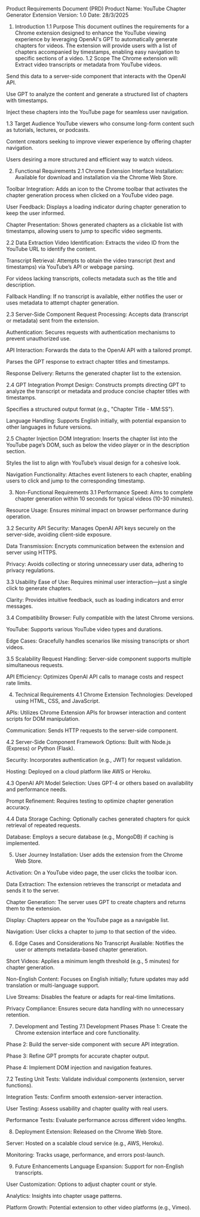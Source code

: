 Product Requirements Document (PRD)
Product Name: YouTube Chapter Generator Extension
Version: 1.0
Date: 28/3/2025

1. Introduction
   1.1 Purpose
   This document outlines the requirements for a Chrome extension designed to enhance the YouTube viewing experience by leveraging OpenAI's GPT to automatically generate chapters for videos. The extension will provide users with a list of chapters accompanied by timestamps, enabling easy navigation to specific sections of a video.
   1.2 Scope
   The Chrome extension will:
   Extract video transcripts or metadata from YouTube videos.

Send this data to a server-side component that interacts with the OpenAI API.

Use GPT to analyze the content and generate a structured list of chapters with timestamps.

Inject these chapters into the YouTube page for seamless user navigation.

1.3 Target Audience
YouTube viewers who consume long-form content such as tutorials, lectures, or podcasts.

Content creators seeking to improve viewer experience by offering chapter navigation.

Users desiring a more structured and efficient way to watch videos.

2. Functional Requirements
   2.1 Chrome Extension Interface
   Installation: Available for download and installation via the Chrome Web Store.

Toolbar Integration: Adds an icon to the Chrome toolbar that activates the chapter generation process when clicked on a YouTube video page.

User Feedback: Displays a loading indicator during chapter generation to keep the user informed.

Chapter Presentation: Shows generated chapters as a clickable list with timestamps, allowing users to jump to specific video segments.

2.2 Data Extraction
Video Identification: Extracts the video ID from the YouTube URL to identify the content.

Transcript Retrieval:
Attempts to obtain the video transcript (text and timestamps) via YouTube’s API or webpage parsing.

For videos lacking transcripts, collects metadata such as the title and description.

Fallback Handling: If no transcript is available, either notifies the user or uses metadata to attempt chapter generation.

2.3 Server-Side Component
Request Processing: Accepts data (transcript or metadata) sent from the extension.

Authentication: Secures requests with authentication mechanisms to prevent unauthorized use.

API Interaction:
Forwards the data to the OpenAI API with a tailored prompt.

Parses the GPT response to extract chapter titles and timestamps.

Response Delivery: Returns the generated chapter list to the extension.

2.4 GPT Integration
Prompt Design:
Constructs prompts directing GPT to analyze the transcript or metadata and produce concise chapter titles with timestamps.

Specifies a structured output format (e.g., "Chapter Title - MM:SS").

Language Handling: Supports English initially, with potential expansion to other languages in future versions.

2.5 Chapter Injection
DOM Integration:
Inserts the chapter list into the YouTube page’s DOM, such as below the video player or in the description section.

Styles the list to align with YouTube’s visual design for a cohesive look.

Navigation Functionality: Attaches event listeners to each chapter, enabling users to click and jump to the corresponding timestamp.

3. Non-Functional Requirements
   3.1 Performance
   Speed: Aims to complete chapter generation within 10 seconds for typical videos (10-30 minutes).

Resource Usage: Ensures minimal impact on browser performance during operation.

3.2 Security
API Security: Manages OpenAI API keys securely on the server-side, avoiding client-side exposure.

Data Transmission: Encrypts communication between the extension and server using HTTPS.

Privacy: Avoids collecting or storing unnecessary user data, adhering to privacy regulations.

3.3 Usability
Ease of Use: Requires minimal user interaction—just a single click to generate chapters.

Clarity: Provides intuitive feedback, such as loading indicators and error messages.

3.4 Compatibility
Browser: Fully compatible with the latest Chrome versions.

YouTube: Supports various YouTube video types and durations.

Edge Cases: Gracefully handles scenarios like missing transcripts or short videos.

3.5 Scalability
Request Handling: Server-side component supports multiple simultaneous requests.

API Efficiency: Optimizes OpenAI API calls to manage costs and respect rate limits.

4. Technical Requirements
   4.1 Chrome Extension
   Technologies: Developed using HTML, CSS, and JavaScript.

APIs: Utilizes Chrome Extension APIs for browser interaction and content scripts for DOM manipulation.

Communication: Sends HTTP requests to the server-side component.

4.2 Server-Side Component
Framework Options: Built with Node.js (Express) or Python (Flask).

Security: Incorporates authentication (e.g., JWT) for request validation.

Hosting: Deployed on a cloud platform like AWS or Heroku.

4.3 OpenAI API
Model Selection: Uses GPT-4 or others based on availability and performance needs.

Prompt Refinement: Requires testing to optimize chapter generation accuracy.

4.4 Data Storage
Caching: Optionally caches generated chapters for quick retrieval of repeated requests.

Database: Employs a secure database (e.g., MongoDB) if caching is implemented.

5. User Journey
   Installation: User adds the extension from the Chrome Web Store.

Activation: On a YouTube video page, the user clicks the toolbar icon.

Data Extraction: The extension retrieves the transcript or metadata and sends it to the server.

Chapter Generation: The server uses GPT to create chapters and returns them to the extension.

Display: Chapters appear on the YouTube page as a navigable list.

Navigation: User clicks a chapter to jump to that section of the video.

6. Edge Cases and Considerations
   No Transcript Available: Notifies the user or attempts metadata-based chapter generation.

Short Videos: Applies a minimum length threshold (e.g., 5 minutes) for chapter generation.

Non-English Content: Focuses on English initially; future updates may add translation or multi-language support.

Live Streams: Disables the feature or adapts for real-time limitations.

Privacy Compliance: Ensures secure data handling with no unnecessary retention.

7. Development and Testing
   7.1 Development Phases
   Phase 1: Create the Chrome extension interface and core functionality.

Phase 2: Build the server-side component with secure API integration.

Phase 3: Refine GPT prompts for accurate chapter output.

Phase 4: Implement DOM injection and navigation features.

7.2 Testing
Unit Tests: Validate individual components (extension, server functions).

Integration Tests: Confirm smooth extension-server interaction.

User Testing: Assess usability and chapter quality with real users.

Performance Tests: Evaluate performance across different video lengths.

8. Deployment
   Extension: Released on the Chrome Web Store.

Server: Hosted on a scalable cloud service (e.g., AWS, Heroku).

Monitoring: Tracks usage, performance, and errors post-launch.

9. Future Enhancements
   Language Expansion: Support for non-English transcripts.

User Customization: Options to adjust chapter count or style.

Analytics: Insights into chapter usage patterns.

Platform Growth: Potential extension to other video platforms (e.g., Vimeo).
